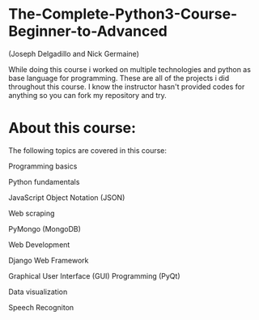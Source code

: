 # The-Complete-Python3-Course-Beginner-to-Advanced
(Joseph Delgadillo and Nick Germaine)

While doing this course i worked on multiple technologies and python as base language for programming. These are all of the projects i did throughout this course. I know the instructor hasn't provided codes for anything so you can fork my repository and try.

# About this course:
The following topics are covered in this course:

Programming basics

Python fundamentals

JavaScript Object Notation (JSON)

Web scraping

PyMongo (MongoDB)

Web Development

Django Web Framework

Graphical User Interface (GUI) Programming (PyQt)

Data visualization

Speech Recogniton
